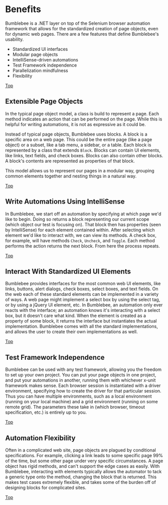 # Benefits

Bumblebee is a .NET layer on top of the Selenium browser automation framework that allows for the standardized creation of page objects, even for dynamic web pages. There are a few features that define Bumblebee's usability.

-   Standardized UI interfaces
-   Modular page objects
-   IntelliSense-driven automations
-   Test Framework independence
-   Parallelization mindfulness
-   Flexibility

[Top](./benefits)

## Extensible Page Objects

In the typical page object model, a class is build to represent a page. Each method indicates an action that can be performed on the page. While this is helpful for writing automations, it is not as expressive as it could be. 

Instead of typical page objects, Bumblebee uses blocks. A block is a specific area on a web page. This could be the entire page (like a page object) or a subset, like a tab menu, a sidebar, or a table. Each block is represented by a class that extends `Block`. Blocks can contain UI elements, like links, text fields, and check boxes. Blocks can also contain other blocks. A block's contents are represented as properties of that block.

This model allows us to represent our pages in a modular way, grouping common elements together and nesting things in a natural way.

[Top](./benefits)

## Write Automations Using IntelliSense

In Bumblebee, we start off an automation by specifying at which page we'd like to begin. Doing so returns a block representing our current scope (which object our test is focusing on). That block then has properties (seen by IntelliSense) for each element contained within. After selecting which element we'd like to interact with, we can view its methods. A check box, for example, will have methods `Check`, `Uncheck`, and `Toggle`. Each method performs the action returns the next block. From here the process repeats. 

[Top](./benefits)

## Interact With Standardized UI Elements

Bumblebee provides interfaces for the most common web UI elements, like links, buttons, alert dialogs, check boxes, select boxes, and text fields. On the web each of these standard elements can be implemented in a variety of ways. A web page might implement a select box by using the select tag, or by using a jQuery UI element, etc. In Bumblebee, an automation only ever reacts with the interface; an automation knows it's interacting with a select box, but it doesn't care what kind. When the element is created as a property of some block, it returns the interface but instantiates the actual implementation. Bumblebee comes with all the standard implementations, and allows the user to create their own implementations as well. 

[Top](./benefits)

## Test Framework Independence

Bumblebee can be used with any test framework, allowing you the freedom to set up your own project. You can put your page objects in one project, and put your automations in another, running them with whichever x-unit framework makes sense. Each browser session is instantiated with a driver environment, specifying how to create the driver for that particular session. Thus you can have multiple environments, such as a local environment (running on your local machine) and a grid environment (running on some remote grid). The parameters these take in (which browser, timeout specification, etc.) is entirely up to you.

[Top](./benefits)

## Automation Flexibility

Often in a complicated web site, page objects are plagued by conditional specifications. For example, clicking a link leads to some specific page 99% of the time, but some other page under very specific circumstances. A page object has rigid methods, and can't support the edge cases as easily. With Bumblebee, interacting with elements typically allows the automator to tack a generic type onto the method, changing the block that is returned. This makes test cases extremely flexible, and takes some of the burden off of designing blocks for complicated sites.

[Top](./benefits)
